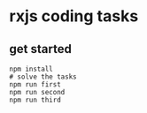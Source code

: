 # rxjs coding tasks

## get started

```shell
npm install
# solve the tasks
npm run first
npm run second
npm run third
```
